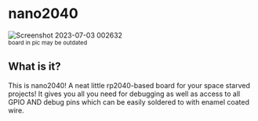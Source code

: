 # nano2040
![Screenshot 2023-07-03 002632](https://github.com/bassusteur/femto2040/assets/42449683/4836545a-857a-44bd-b65e-3a7dac154ca9) \
<sub> board in pic may be outdated </sub> 
## What is it? 
This is nano2040! A neat little rp2040-based board for your space starved projects!
It gives you all you need for debugging as well as access to all GPIO AND debug pins which can be easily soldered to with enamel coated wire.
